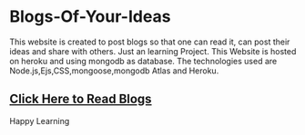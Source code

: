 # Blogs-Of-Your-Ideas
This website is created to post blogs so that one can read it, can post their ideas and share with others. 
Just an learning Project.
This Website is hosted on heroku and using mongodb as database.
The technologies used are Node.js,Ejs,CSS,mongoose,mongodb Atlas and Heroku.
## <a href="https://guarded-beach-53839.herokuapp.com/" target="_blank">Click Here to Read Blogs</a>
Happy Learning 
